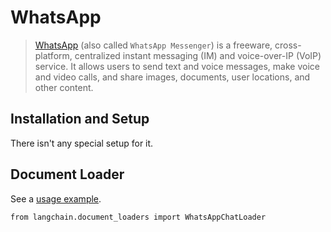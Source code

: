 WhatsApp
========

> [WhatsApp](https://www.whatsapp.com/) (also called `WhatsApp Messenger`) is a freeware, cross-platform, centralized instant messaging (IM) and voice-over-IP (VoIP) service. It allows users to send text and voice messages, make voice and video calls, and share images, documents, user locations, and other content.

Installation and Setup[](#installation-and-setup "Direct link to Installation and Setup")
------------------------------------------------------------------------------------------

There isn't any special setup for it.

Document Loader[](#document-loader "Direct link to Document Loader")
---------------------------------------------------------------------

See a [usage example](/docs/integrations/document_loaders/whatsapp_chat).

    from langchain.document_loaders import WhatsAppChatLoader